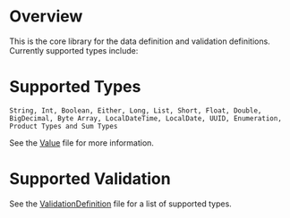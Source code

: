 # Overview

This is the core library for the data definition and validation definitions.  Currently supported types include:

# Supported Types

`String, Int, Boolean, Either, Long, List, Short, Float, Double, BigDecimal, Byte Array, LocalDateTime,
LocalDate, UUID, Enumeration, Product Types and Sum Types`

See the [Value](src/main/scala/com/bones/data/ConcreteValue.scala) file for more information.

# Supported Validation

See the [ValidationDefinition](src/main/scala/com/bones/validation/ValidationDefinition.scala) file 
for a list of supported types.



